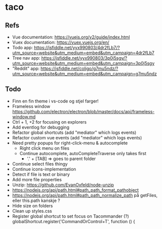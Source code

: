 # taco

## Refs
- Vue documentation: https://vuejs.org/v2/guide/index.html
- Vuex documentation: https://vuex.vuejs.org/en/
- Todo app: https://jsfiddle.net/yyx990803/4dr2fLb7/?utm_source=website&utm_medium=embed&utm_campaign=4dr2fLb7
- Tree nav app: https://jsfiddle.net/yyx990803/3p0j5sgy/?utm_source=website&utm_medium=embed&utm_campaign=3p0j5sgy
- "Reddit" app: https://jsfiddle.net/coligo/g7mu5ndz/?utm_source=website&utm_medium=embed&utm_campaign=g7mu5ndz

## Todo
- Finn en fin theme i vs-code og stjel farger!
- Frameless window https://github.com/electron/electron/blob/master/docs/api/frameless-window.md
- Ctrl + 1, +2 for focusing on explorers
- Add eventlog for debugging
- Refactor global shortcuts (add "mediator" which logs events)
- Refactor custom vue events (add "mediator" which logs events)
- Need pretty popups for right-click-menu & autocomplete
	- Right click menu on files
	- Continue autocomplete, autoCompleteTraverse only takes first
		- '.' + [TAB] => goes to parent folder
- Continue select files thingy
- Continue icons-implementation
- Detect if file is text or binary
- Add more file properties
- Unzip: https://github.com/EvanOxfeld/node-unzip
- https://nodejs.org/api/path.html#path_path_format_pathobject
- https://nodejs.org/api/path.html#path_path_normalize_path på getFiles, eller this.path kanskje ?
- Hide size on folders
- Clean up styles.css
- Register global shortcut to set focus on Tacommander (?) globalShortcut.register('CommandOrControl+T', function () {